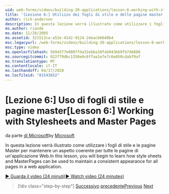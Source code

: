```yaml
---
uid: web-forms/videos/building-20-applications/lesson-6-working-with-stylesheets-and-master-pages
title: '[Lezione 6:] Utilizzo dei fogli di stile e delle pagine master Documenti Microsoft'
author: rick-anderson
description: In questa lezione verrà illustrato come utilizzare i fogli di stile e le pagine Master per mantenere un aspetto coerente per tutte le pagine di un'applicazione Web.
ms.author: riande
ms.date: 11/28/2005
ms.assetid: 321513ca-a52e-4142-9124-24eacb6048b4
msc.legacyurl: /web-forms/videos/building-20-applications/lesson-6-working-with-stylesheets-and-master-pages
msc.type: video
ms.openlocfilehash: 5b9d377e0807fda32ebba10fab943bb9fb746888
ms.sourcegitcommit: 022f79dbc1350e0c6ffaa1e7e7c6e850cdabf9af
ms.translationtype: MT
ms.contentlocale: it-IT
ms.lasthandoff: 04/17/2020
ms.locfileid: "81543652"
---
```

# <a name="lesson-6-working-with-stylesheets-and-master-pages"></a><span data-ttu-id="7e9e2-103">[Lezione 6:] Uso di fogli di stile e pagine master</span><span class="sxs-lookup"><span data-stu-id="7e9e2-103">[Lesson 6:] Working with Stylesheets and Master Pages</span></span>

<span data-ttu-id="7e9e2-104">da parte [di Microsoft](https://github.com/microsoft)</span><span class="sxs-lookup"><span data-stu-id="7e9e2-104">by [Microsoft](https://github.com/microsoft)</span></span>

<span data-ttu-id="7e9e2-105">In questa lezione verrà illustrato come utilizzare i fogli di stile e le pagine Master per mantenere un aspetto coerente per tutte le pagine di un'applicazione Web.</span><span class="sxs-lookup"><span data-stu-id="7e9e2-105">In this lesson, you will begin to learn how style sheets and MasterPages can be used to maintain a consistent appearance for all pages in a web application.</span></span>

[<span data-ttu-id="7e9e2-106">&#9654; Guarda il video (24 minuti)</span><span class="sxs-lookup"><span data-stu-id="7e9e2-106">&#9654; Watch video (24 minutes)</span></span>](https://channel9.msdn.com/Blogs/ASP-NET-Site-Videos/lesson-6-working-with-stylesheets-and-master-pages)

> [!div class="step-by-step"]
> <span data-ttu-id="7e9e2-107">[Successivo](lesson-5-debugging-and-tracing-your-website.md)
> [precedente](lesson-7-databinding-to-user-interface-controls.md)</span><span class="sxs-lookup"><span data-stu-id="7e9e2-107">[Previous](lesson-5-debugging-and-tracing-your-website.md)
[Next](lesson-7-databinding-to-user-interface-controls.md)</span></span>
